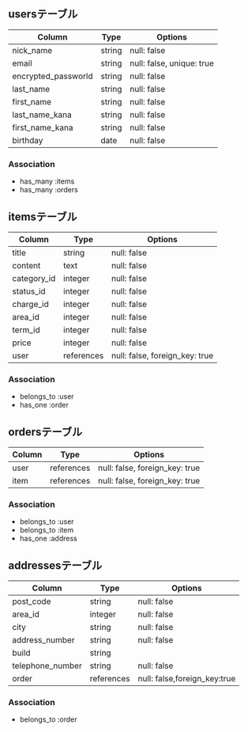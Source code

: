 ## usersテーブル

| Column               | Type       | Options                        |
| -------------------- | ---------- | ------------------------------ |
| nick_name            | string     | null: false                    |
| email                | string     | null: false, unique: true      |
| encrypted_passworld  | string     | null: false                    |
| last_name            | string     | null: false                    |
| first_name           | string     | null: false                    |
| last_name_kana       | string     | null: false                    |
| first_name_kana      | string     | null: false                    |
| birthday             | date       | null: false                    |

### Association
- has_many :items
- has_many :orders

## itemsテーブル

| Column               | Type       | Options                        |
| -------------------- | ---------- | ------------------------------ |
| title                | string     | null: false                    |
| content              | text       | null: false                    |
| category_id          | integer    | null: false                    |
| status_id             | integer    | null: false                    |
| charge_id            | integer    | null: false                    |
| area_id              | integer    | null: false                    |
| term_id              | integer    | null: false                    |
| price                | integer    | null: false                    |
| user                 | references | null: false, foreign_key: true |


### Association
- belongs_to :user
- has_one :order

## ordersテーブル

| Column               | Type       | Options                        |
| -------------------- | ---------- | ------------------------------ |
| user                 | references | null: false, foreign_key: true |
| item                 | references | null: false, foreign_key: true |

### Association
- belongs_to :user
- belongs_to :item
- has_one :address

## addressesテーブル

| Column               | Type       | Options                        |
| -------------------- | ---------- | ------------------------------ |
| post_code            | string     | null: false                    |
| area_id              | integer    | null: false                    |
| city                 | string     | null: false                    |
| address_number       | string     | null: false                    |
| build                | string     |                                |
| telephone_number     | string     | null: false                    |
| order                | references | null: false,foreign_key:true   |

### Association
- belongs_to :order

